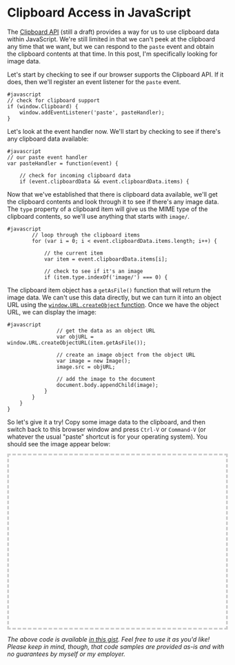 # Clipboard Access in JavaScript

The [Clipboard API](http://www.w3.org/TR/clipboard-apis/) (still a draft) provides a way for us to use clipboard data within JavaScript.  We're still limited in that we can't peek at the clipboard any time that we want, but we can respond to the `paste` event and obtain the clipboard contents at that time.  In this post, I'm specifically looking for image data.

Let's start by checking to see if our browser supports the Clipboard API.  If it does, then we'll register an event listener for the `paste` event.

    #javascript
    // check for clipboard support
    if (window.Clipboard) {
        window.addEventListener('paste', pasteHandler);
    }

Let's look at the event handler now.  We'll start by checking to see if there's any clipboard data available:

    #javascript
    // our paste event handler
    var pasteHandler = function(event) {
    
        // check for incoming clipboard data
        if (event.clipboardData && event.clipboardData.items) {

Now that we've established that there is clipboard data available, we'll get the clipboard contents and look through it to see if there's any image data.  The `type` property of a clipboard item will give us the MIME type of the clipboard contents, so we'll use anything that starts with `image/`.

    #javascript
            // loop through the clipboard items
            for (var i = 0; i < event.clipboardData.items.length; i++) {
    
                // the current item
                var item = event.clipboardData.items[i];
                
                // check to see if it's an image
                if (item.type.indexOf('image/') === 0) {

The clipboard item object has a `getAsFile()` function that will return the image data.  We can't use this data directly, but we can turn it into an object URL using the [`window.URL.createObject` function](https://developer.mozilla.org/en-US/docs/DOM/window.URL.createObjectURL).  Once we have the object URL, we can display the image:

    #javascript
                    // get the data as an object URL
                    var objURL = window.URL.createObjectURL(item.getAsFile());
    
                    // create an image object from the object URL
                    var image = new Image();
                    image.src = objURL;
    
                    // add the image to the document
                    document.body.appendChild(image);
                }
            }
        }
    }

So let's give it a try!  Copy some image data to the clipboard, and then switch back to this browser window and press `Ctrl-V` or `Command-V` (or whatever the usual "paste" shortcut is for your operating system).  You should see the image appear below:

<style type="text/css">
  #clipboard {
    width: 100%;
    height: 400px;
    border-width: 4px;
    border-style: dashed;
    border-color: #ccc;
    background-position: center center;
    background-repeat: no-repeat;
  }
</style>
<div id="clipboard"></div>

_The above code is available [in this gist](https://gist.github.com/42eafd1b00a18c824b97).  Feel free to use it as you'd like!  Please keep in mind, though, that code samples are provided as-is and with no guarantees by myself or my employer._

<script type="text/javascript" src="/scripts/imgclip.js"></script>